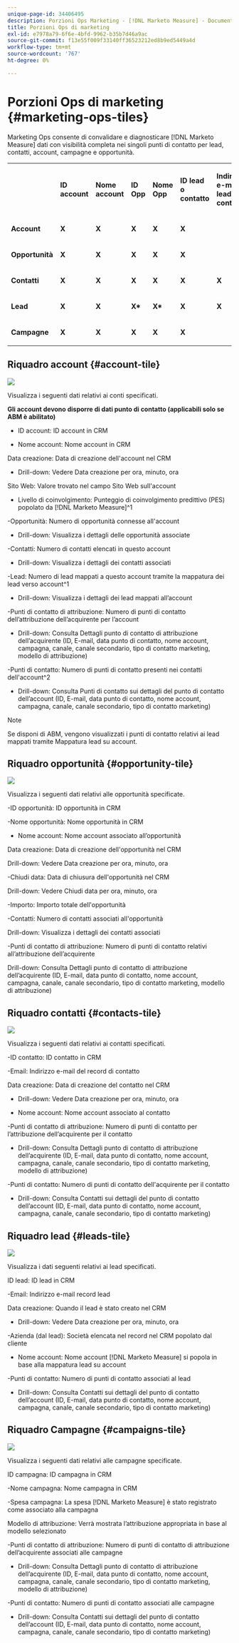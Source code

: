 ```yaml
---
unique-page-id: 34406495
description: Porzioni Ops Marketing - [!DNL Marketo Measure] - Documentazione del prodotto
title: Porzioni Ops di marketing
exl-id: e7978a79-6f6e-4bfd-9962-b35b7d46a9ac
source-git-commit: f13e55f009f33140ff36523212ed8b9ed5449a4d
workflow-type: tm+mt
source-wordcount: '767'
ht-degree: 0%

---
```


# Porzioni Ops di marketing {#marketing-ops-tiles}

Marketing Ops consente di convalidare e diagnosticare [!DNL Marketo Measure] dati con visibilità completa nei singoli punti di contatto per lead, contatti, account, campagne e opportunità.

<table> 
 <colgroup> 
  <col> 
  <col> 
  <col> 
  <col> 
  <col> 
  <col> 
  <col> 
  <col> 
  <col> 
  <col> 
  <col> 
  <col> 
  <col> 
 </colgroup> 
 <tbody> 
  <tr> 
   <td><br></td> 
   <td><p><strong>ID account</strong></p></td> 
   <td><p><strong>Nome account</strong></p></td> 
   <td><p><strong>ID Opp</strong></p></td> 
   <td><p><strong>Nome Opp</strong></p></td> 
   <td><p><strong>ID lead o contatto</strong></p></td> 
   <td><p><strong>Indirizzo e-mail lead o contatto</strong></p></td> 
   <td><p><strong>ID campagna</strong></p></td> 
   <td><p><strong>Opp Won</strong></p></td> 
   <td><p><strong>Data creazione Opp</strong></p></td> 
   <td><p><strong>Data chiusura Opp</strong></p></td> 
   <td><p><strong>Data punto di contatto</strong></p></td> 
   <td><p><strong>Modello di attribuzione</strong></p></td> 
  </tr> 
  <tr> 
   <td><p><strong>Account</strong></p></td> 
   <td><strong>X</strong></td> 
   <td><strong>X</strong></td> 
   <td><strong>X</strong></td> 
   <td><strong>X</strong></td> 
   <td><strong>X</strong></td> 
   <td><br></td> 
   <td><strong>X</strong></td> 
   <td><strong>X</strong></td> 
   <td><strong>X</strong></td> 
   <td><strong>X</strong></td> 
   <td><strong>X</strong></td> 
   <td><strong>X</strong></td> 
  </tr> 
  <tr> 
   <td><p><strong>Opportunità</strong></p></td> 
   <td><strong>X</strong></td> 
   <td><strong>X</strong></td> 
   <td><strong>X</strong></td> 
   <td><strong>X</strong></td> 
   <td><strong>X</strong></td> 
   <td><br></td> 
   <td><strong>X</strong></td> 
   <td><strong>X</strong></td> 
   <td><strong>X</strong></td> 
   <td><strong>X</strong></td> 
   <td><strong>X</strong></td> 
   <td><strong>X</strong></td> 
  </tr> 
  <tr> 
   <td><p><strong>Contatti</strong></p></td> 
   <td><strong>X</strong></td> 
   <td><strong>X</strong></td> 
   <td><strong>X</strong></td> 
   <td><strong>X</strong></td> 
   <td><strong>X</strong></td> 
   <td><strong>X</strong></td> 
   <td><strong>X</strong></td> 
   <td><strong>X</strong></td> 
   <td><strong>X</strong></td> 
   <td><strong>X</strong></td> 
   <td><strong>X</strong></td> 
   <td><strong>X</strong></td> 
  </tr> 
  <tr> 
   <td><p><strong>Lead</strong></p></td> 
   <td><strong>X</strong></td> 
   <td><strong>X</strong></td> 
   <td><strong>X*</strong></td> 
   <td><strong>X*</strong></td> 
   <td><strong>X</strong></td> 
   <td><strong>X</strong></td> 
   <td><strong>X</strong></td> 
   <td><strong>X*</strong></td> 
   <td><strong>X*</strong></td> 
   <td><strong>X*</strong></td> 
   <td><strong>X</strong></td> 
   <td><strong>X</strong></td> 
  </tr> 
  <tr> 
   <td><p><strong>Campagne</strong></p></td> 
   <td><strong>X</strong></td> 
   <td><strong>X</strong></td> 
   <td><strong>X</strong></td> 
   <td><strong>X</strong></td> 
   <td><strong>X</strong></td> 
   <td><br></td> 
   <td><strong>X</strong></td> 
   <td><strong>X</strong></td> 
   <td><strong>X</strong></td> 
   <td><strong>X</strong></td> 
   <td><strong>X</strong></td> 
   <td><strong>X</strong></td> 
  </tr> 
 </tbody> 
</table>

## Riquadro account {#account-tile}

![](assets/one-1.png)

Visualizza i seguenti dati relativi ai conti specificati.

**Gli account devono disporre di dati punto di contatto (applicabili solo se ABM è abilitato)**

- ID account: ID account in CRM

- Nome account: Nome account in CRM

Data creazione: Data di creazione dell&#39;account nel CRM

* Drill-down: Vedere Data creazione per ora, minuto, ora

Sito Web: Valore trovato nel campo Sito Web sull&#39;account

- Livello di coinvolgimento: Punteggio di coinvolgimento predittivo (PES) popolato da [!DNL Marketo Measure]^1

-Opportunità: Numero di opportunità connesse all&#39;account

* Drill-down: Visualizza i dettagli delle opportunità associate

-Contatti: Numero di contatti elencati in questo account

* Drill-down: Visualizza i dettagli dei contatti associati

-Lead: Numero di lead mappati a questo account tramite la mappatura dei lead verso account^1

* Drill-down: Visualizza i dettagli dei lead mappati all’account

-Punti di contatto di attribuzione: Numero di punti di contatto dell’attribuzione dell’acquirente per l’account

* Drill-down: Consulta Dettagli punto di contatto di attribuzione dell’acquirente (ID, E-mail, data punto di contatto, nome account, campagna, canale, canale secondario, tipo di contatto marketing, modello di attribuzione)

-Punti di contatto: Numero di punti di contatto presenti nei contatti dell&#39;account^2

* Drill-down: Consulta Punti di contatto sui dettagli del punto di contatto dell’account (ID, E-mail, data punto di contatto, nome account, campagna, canale, canale secondario, tipo di contatto marketing)

>[!NOTE]
>
>Se disponi di ABM, vengono visualizzati i punti di contatto relativi ai lead mappati tramite Mappatura lead su account.

## Riquadro opportunità {#opportunity-tile}

![](assets/two-1.png)

Visualizza i seguenti dati relativi alle opportunità specificate.

-ID opportunità: ID opportunità in CRM

-Nome opportunità: Nome opportunità in CRM

- Nome account: Nome account associato all’opportunità

Data creazione: Data di creazione dell&#39;opportunità nel CRM

Drill-down: Vedere Data creazione per ora, minuto, ora

-Chiudi data: Data di chiusura dell&#39;opportunità nel CRM

Drill-down: Vedere Chiudi data per ora, minuto, ora

-Importo: Importo totale dell&#39;opportunità

-Contatti: Numero di contatti associati all&#39;opportunità

Drill-down: Visualizza i dettagli dei contatti associati

-Punti di contatto di attribuzione: Numero di punti di contatto relativi all’attribuzione dell’acquirente

Drill-down: Consulta Dettagli punto di contatto di attribuzione dell’acquirente (ID, E-mail, data punto di contatto, nome account, campagna, canale, canale secondario, tipo di contatto marketing, modello di attribuzione)

## Riquadro contatti {#contacts-tile}

![](assets/three-1.png)

Visualizza i seguenti dati relativi ai contatti specificati.

-ID contatto: ID contatto in CRM

-Email: Indirizzo e-mail del record di contatto

Data creazione: Data di creazione del contatto nel CRM

* Drill-down: Vedere Data creazione per ora, minuto, ora

- Nome account: Nome account associato al contatto

-Punti di contatto di attribuzione: Numero di punti di contatto per l’attribuzione dell’acquirente per il contatto

* Drill-down: Consulta Dettagli punto di contatto di attribuzione dell’acquirente (ID, E-mail, data punto di contatto, nome account, campagna, canale, canale secondario, tipo di contatto marketing, modello di attribuzione)

-Punti di contatto: Numero di punti di contatto dell&#39;acquirente per il contatto

* Drill-down: Consulta Contatti sui dettagli del punto di contatto dell’account (ID, E-mail, data punto di contatto, nome account, campagna, canale, canale secondario, tipo di contatto marketing)

## Riquadro lead {#leads-tile}

![](assets/four-1.png)

Visualizza i dati seguenti relativi ai lead specificati.

ID lead: ID lead in CRM

-Email: Indirizzo e-mail record lead

Data creazione: Quando il lead è stato creato nel CRM

* Drill-down: Vedere Data creazione per ora, minuto, ora

-Azienda (dal lead): Società elencata nel record nel CRM popolato dal cliente

- Nome account: Nome account [!DNL Marketo Measure] si popola in base alla mappatura lead su account

-Punti di contatto: Numero di punti di contatto associati al lead

* Drill-down: Consulta Contatti sui dettagli del punto di contatto dell’account (ID, E-mail, data punto di contatto, nome account, campagna, canale, canale secondario, tipo di contatto marketing)

## Riquadro Campagne {#campaigns-tile}

![](assets/five-1.png)

Visualizza i seguenti dati relativi alle campagne specificate.

ID campagna: ID campagna in CRM

-Nome campagna: Nome campagna in CRM

-Spesa campagna: La spesa [!DNL Marketo Measure] è stato registrato come associato alla campagna

Modello di attribuzione: Verrà mostrata l’attribuzione appropriata in base al modello selezionato

-Punti di contatto di attribuzione: Numero di punti di contatto di attribuzione dell’acquirente associati alle campagne

* Drill-down: Consulta Dettagli punto di contatto di attribuzione dell’acquirente (ID, E-mail, data punto di contatto, nome account, campagna, canale, canale secondario, tipo di contatto marketing, modello di attribuzione)

-Punti di contatto: Numero di punti di contatto associati alle campagne

* Drill-down: Consulta Contatti sui dettagli del punto di contatto dell’account (ID, E-mail, data punto di contatto, nome account, campagna, canale, canale secondario, tipo di contatto marketing)
